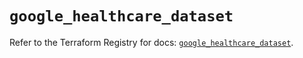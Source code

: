 # `google_healthcare_dataset`

Refer to the Terraform Registry for docs: [`google_healthcare_dataset`](https://registry.terraform.io/providers/hashicorp/google-beta/6.1.0/docs/resources/google_healthcare_dataset).
